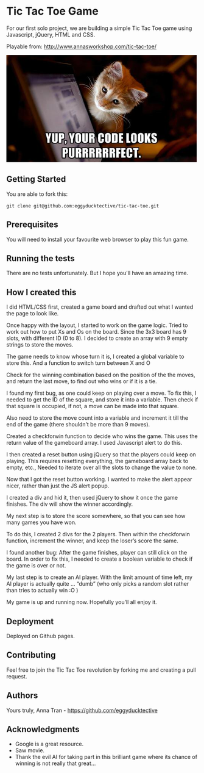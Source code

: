 # Tic Tac Toe Game

For our first solo project, we are building a simple Tic Tac Toe game using Javascript, jQuery, HTML and CSS.  

Playable from: http://www.annasworkshop.com/tic-tac-toe/

![alt text](https://github.com/eggyducktective/tic-tac-toe/blob/master/img/cat-git.jpg)

## Getting Started

You are able to fork this:

```
git clone git@github.com:eggyducktective/tic-tac-toe.git

```

## Prerequisites

You will need to install your favourite web browser to play this fun game.

## Running the tests

There are no tests unfortunately. But I hope you'll have an amazing time.

## How I created this

I did HTML/CSS first, created a game board and drafted out what I wanted the page to look like.

Once happy with the layout, I started to work on the game logic.
Tried to work out how to put Xs and Os on the board.
Since the 3x3 board has 9 slots, with different ID (0 to 8). I decided to create an array with 9 empty strings to store the moves.

The game needs to know whose turn it is, I created a global variable to store this. And a function to switch turn between X and O

Check for the winning combination based on the position of the the moves, and return the last move, to find out who wins or if it is a tie.

I found my first bug, as one could keep on playing over a move. To fix this, I needed to get the ID of the square, and store it into a variable.
Then check if that square is occupied, if not, a move can be made into that square.

Also need to store the move count into a variable and increment it till the end of the game (there shouldn’t be more than 9 moves).

Created a checkforwin function to decide who wins the game. This uses the return value of the gameboard array.
I used Javascript alert to do this.

I then created a reset button using jQuery so that the players could keep on playing. This requires resetting everything, the gameboard array back to empty, etc.,
Needed to iterate over all the slots to change the value to none.

Now that I got the reset button working. I wanted to make the alert appear nicer, rather than just the JS alert popup.

I created a div and hid it, then used jQuery to show it once the game finishes. The div will show the winner accordingly.

My next step is to store the score somewhere, so that you can see how many games you have won.

To do this, I created 2 divs for the 2 players. Then within the checkforwin function, increment the winner, and keep the loser’s score the same.

I found another bug: After the game finishes, player can still click on the board. In order to fix this, I needed to create a boolean variable to check if the game is over or not.

My last step is to create an AI player. With the limit amount of time left, my AI player is actually quite … “dumb” (who only picks a random slot rather than tries to actually win :O )

My game is up and running now. Hopefully you’ll all enjoy it.

## Deployment

Deployed on Github pages.

## Contributing

Feel free to join the Tic Tac Toe revolution by forking me and creating a pull request.

## Authors

Yours truly, Anna Tran - https://github.com/eggyducktective

## Acknowledgments

* Google is a great resource.
* Saw movie.
* Thank the evil AI for taking part in this brilliant game where its chance of winning is not really that great...
